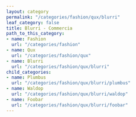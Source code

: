 ```yaml
---
layout: category
permalink: "/categories/fashion/qux/blurri"
leaf_category: false
title: Blurri - Commercia
path_to_this_category:
- name: Fashion
  url: "/categories/fashion"
- name: Qux
  url: "/categories/fashion/qux"
- name: Blurri
  url: "/categories/fashion/qux/blurri"
child_categories:
- name: Plumbus
  url: "/categories/fashion/qux/blurri/plumbus"
- name: Waldop
  url: "/categories/fashion/qux/blurri/waldop"
- name: Foobar
  url: "/categories/fashion/qux/blurri/foobar"
---
```

